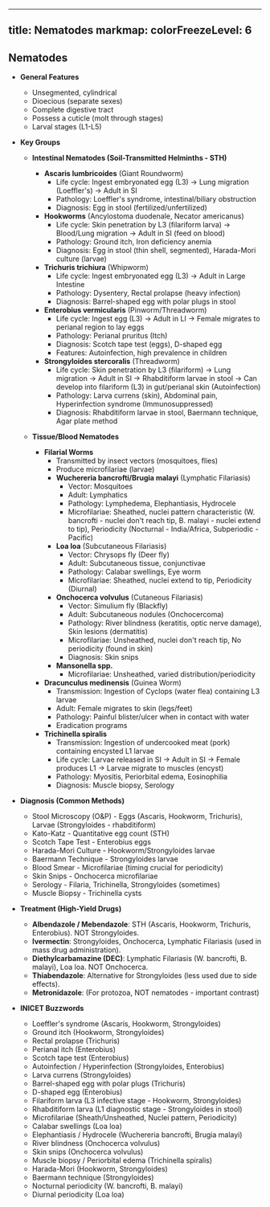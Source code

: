 
---
title: Nematodes
markmap:
  colorFreezeLevel: 6
---

## Nematodes
- **General Features**
  - Unsegmented, cylindrical
  - Dioecious (separate sexes)
  - Complete digestive tract
  - Possess a cuticle (molt through stages)
  - Larval stages (L1-L5)

- **Key Groups**
  - **Intestinal Nematodes (Soil-Transmitted Helminths - STH)**
    - **Ascaris lumbricoides** (Giant Roundworm)
      - Life cycle: Ingest embryonated egg (L3) -> Lung migration (Loeffler's) -> Adult in SI
      - Pathology: Loeffler's syndrome, intestinal/biliary obstruction
      - Diagnosis: Egg in stool (fertilized/unfertilized)
    - **Hookworms** (Ancylostoma duodenale, Necator americanus)
      - Life cycle: Skin penetration by L3 (filariform larva) -> Blood/Lung migration -> Adult in SI (feed on blood)
      - Pathology: Ground itch, Iron deficiency anemia
      - Diagnosis: Egg in stool (thin shell, segmented), Harada-Mori culture (larvae)
    - **Trichuris trichiura** (Whipworm)
      - Life cycle: Ingest embryonated egg (L3) -> Adult in Large Intestine
      - Pathology: Dysentery, Rectal prolapse (heavy infection)
      - Diagnosis: Barrel-shaped egg with polar plugs in stool
    - **Enterobius vermicularis** (Pinworm/Threadworm)
      - Life cycle: Ingest egg (L3) -> Adult in LI -> Female migrates to perianal region to lay eggs
      - Pathology: Perianal pruritus (Itch)
      - Diagnosis: Scotch tape test (eggs), D-shaped egg
      - Features: Autoinfection, high prevalence in children
    - **Strongyloides stercoralis** (Threadworm)
      - Life cycle: Skin penetration by L3 (filariform) -> Lung migration -> Adult in SI -> Rhabditiform larvae in stool -> Can develop into filariform (L3) in gut/perianal skin (Autoinfection)
      - Pathology: Larva currens (skin), Abdominal pain, Hyperinfection syndrome (Immunosuppressed)
      - Diagnosis: Rhabditiform larvae in stool, Baermann technique, Agar plate method

  - **Tissue/Blood Nematodes**
    - **Filarial Worms**
      - Transmitted by insect vectors (mosquitoes, flies)
      - Produce microfilariae (larvae)
      - **Wuchereria bancrofti/Brugia malayi** (Lymphatic Filariasis)
        - Vector: Mosquitoes
        - Adult: Lymphatics
        - Pathology: Lymphedema, Elephantiasis, Hydrocele
        - Microfilariae: Sheathed, nuclei pattern characteristic (W. bancrofti - nuclei don't reach tip, B. malayi - nuclei extend to tip), Periodicity (Nocturnal - India/Africa, Subperiodic - Pacific)
      - **Loa loa** (Subcutaneous Filariasis)
        - Vector: Chrysops fly (Deer fly)
        - Adult: Subcutaneous tissue, conjunctivae
        - Pathology: Calabar swellings, Eye worm
        - Microfilariae: Sheathed, nuclei extend to tip, Periodicity (Diurnal)
      - **Onchocerca volvulus** (Cutaneous Filariasis)
        - Vector: Simulium fly (Blackfly)
        - Adult: Subcutaneous nodules (Onchocercoma)
        - Pathology: River blindness (keratitis, optic nerve damage), Skin lesions (dermatitis)
        - Microfilariae: Unsheathed, nuclei don't reach tip, No periodicity (found in skin)
        - Diagnosis: Skin snips
      - **Mansonella spp.**
        - Microfilariae: Unsheathed, varied distribution/periodicity
    - **Dracunculus medinensis** (Guinea Worm)
      - Transmission: Ingestion of Cyclops (water flea) containing L3 larvae
      - Adult: Female migrates to skin (legs/feet)
      - Pathology: Painful blister/ulcer when in contact with water
      - Eradication programs
    - **Trichinella spiralis**
      - Transmission: Ingestion of undercooked meat (pork) containing encysted L1 larvae
      - Life cycle: Larvae released in SI -> Adult in SI -> Female produces L1 -> Larvae migrate to muscles (encyst)
      - Pathology: Myositis, Periorbital edema, Eosinophilia
      - Diagnosis: Muscle biopsy, Serology

- **Diagnosis (Common Methods)**
  - Stool Microscopy (O&P) - Eggs (Ascaris, Hookworm, Trichuris), Larvae (Strongyloides - rhabditiform)
  - Kato-Katz - Quantitative egg count (STH)
  - Scotch Tape Test - Enterobius eggs
  - Harada-Mori Culture - Hookworm/Strongyloides larvae
  - Baermann Technique - Strongyloides larvae
  - Blood Smear - Microfilariae (timing crucial for periodicity)
  - Skin Snips - Onchocerca microfilariae
  - Serology - Filaria, Trichinella, Strongyloides (sometimes)
  - Muscle Biopsy - Trichinella cysts

- **Treatment (High-Yield Drugs)**
  - **Albendazole / Mebendazole**: STH (Ascaris, Hookworm, Trichuris, Enterobius). NOT Strongyloides.
  - **Ivermectin**: Strongyloides, Onchocerca, Lymphatic Filariasis (used in mass drug administration).
  - **Diethylcarbamazine (DEC)**: Lymphatic Filariasis (W. bancrofti, B. malayi), Loa loa. NOT Onchocerca.
  - **Thiabendazole**: Alternative for Strongyloides (less used due to side effects).
  - **Metronidazole**: (For protozoa, NOT nematodes - important contrast)

- **INICET Buzzwords**
  - Loeffler's syndrome (Ascaris, Hookworm, Strongyloides)
  - Ground itch (Hookworm, Strongyloides)
  - Rectal prolapse (Trichuris)
  - Perianal itch (Enterobius)
  - Scotch tape test (Enterobius)
  - Autoinfection / Hyperinfection (Strongyloides, Enterobius)
  - Larva currens (Strongyloides)
  - Barrel-shaped egg with polar plugs (Trichuris)
  - D-shaped egg (Enterobius)
  - Filariform larva (L3 infective stage - Hookworm, Strongyloides)
  - Rhabditiform larva (L1 diagnostic stage - Strongyloides in stool)
  - Microfilariae (Sheath/Unsheathed, Nuclei pattern, Periodicity)
  - Calabar swellings (Loa loa)
  - Elephantiasis / Hydrocele (Wuchereria bancrofti, Brugia malayi)
  - River blindness (Onchocerca volvulus)
  - Skin snips (Onchocerca volvulus)
  - Muscle biopsy / Periorbital edema (Trichinella spiralis)
  - Harada-Mori (Hookworm, Strongyloides)
  - Baermann technique (Strongyloides)
  - Nocturnal periodicity (W. bancrofti, B. malayi)
  - Diurnal periodicity (Loa loa)

